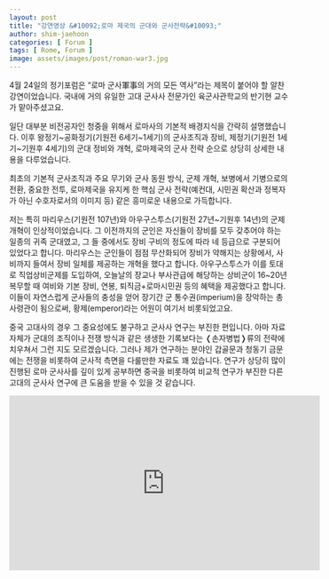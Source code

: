 ```yaml
---
layout: post
title: "강연영상 &#10092;로마 제국의 군대와 군사전략&#10093;"
author: shim-jaehoon
categories: [ Forum ]
tags: [ Rome, Forum ] 
image: assets/images/post/roman-war3.jpg
---
```


4월 24일의 정기포럼은 “로마 군사軍事의 거의 모든 역사”라는 제목이 붙어야 할 알찬 강연이었습니다. 국내에 거의 유일한 고대 군사사 전문가인 육군사관학교의 반기현 교수가 맡아주셨고요.

일단 대부분 비전공자인 청중을 위해서 로마사의 기본적 배경지식을 간략히 설명했습니다. 이후 왕정기~공화정기(기원전 6세기~1세기)의 군사조직과 장비, 제정기(기원전 1세기~기원후 4세기)의 군대 정비와 개혁, 로마제국의 군사 전략 순으로 상당히 상세한 내용을 다루었습니다.

최초의 기본적 군사조직과 주요 무기와 군사 동원 방식, 군제 개혁, 보병에서 기병으로의 전환, 중요한 전투, 로마제국을 유지케 한 핵심 군사 전략(예컨대, 시민권 확산과 정복자가 아닌 수호자로서의 이미지 등) 같은 흥미로운 내용으로 가득합니다.

저는 특히 마리우스(기원전 107년)와 아우구스투스(기원전 27년~기원후 14년)의 군제 개혁이 인상적이었습니다. 그 이전까지의 군인은 자신들이 장비를 모두 갖추어야 하는 일종의 귀족 군대였고, 그 들 중에서도 장비 구비의 정도에 따라 네 등급으로 구분되어 있었다고 합니다. 마리우스는 군인들이 점점 무산화되어 장비가 약해지는 상황에서, 사비까지 들여서 장비 일체를 제공하는 개혁을 했다고 합니다. 아우구스투스가 이를 토대로 직업상비군제를 도입하여, 오늘날의 장교나 부사관급에 해당하는 상비군이 16~20년 복무할 때 여비와 기본 장비, 연봉, 퇴직금+로마시민권 등의 혜택을 제공했다고 합니다. 이들이 자연스럽게 군사들의 충성을 얻어 장기간 군 통수권(imperium)을 장악하는 총사령관이 됨으로써, 황제(emperor)라는 어원이 여기서 비롯되었고요.

중국 고대사의 경우 그 중요성에도 불구하고 군사사 연구는 부진한 편입니다. 아마 자료 자체가 군대의 조직이나 전쟁 방식과 같은 생생한 기록보다는 &#10092;손자병법&#10093;류의 전략에 치우쳐서 그런 지도 모르겠습니다. 그러나 제가 연구하는 분야인 갑골문과 청동기 금문에는 전쟁을 비롯하여 군사적 측면을 다룰만한 자료도 꽤 있습니다. 연구가 상당히 많이 진행된 로마 군사사를 깊이 있게 공부하면 중국을 비롯하여 비교적 연구가 부진한 다른 고대의 군사사 연구에 큰 도움을 받을 수 있을 것 같습니다.


<iframe width="560" height="315" src="https://www.youtube.com/embed/tea6PjoR4nk" title="YouTube video player" frameborder="0" allow="accelerometer; autoplay; clipboard-write; encrypted-media; gyroscope; picture-in-picture" allowfullscreen></iframe>
